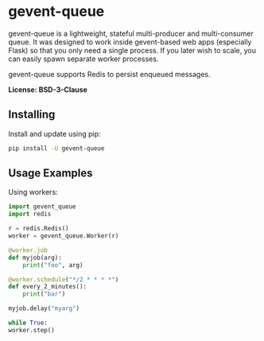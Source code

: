 # gevent-queue


gevent-queue is a lightweight, stateful multi-producer and multi-consumer queue. It was
designed to work inside gevent-based web apps (especially Flask) so that you only need a
single process. If you later wish to scale, you can easily spawn separate worker
processes.

gevent-queue supports Redis to persist enqueued messages.

**License: BSD-3-Clause**

## Installing

Install and update using pip:

```sh
pip install -U gevent-queue
```


## Usage Examples


Using workers:

```python
import gevent_queue
import redis

r = redis.Redis()
worker = gevent_queue.Worker(r)

@worker.job
def myjob(arg):
    print("foo", arg)

@worker.schedule("*/2 * * * *")
def every_2_minutes():
    print("bar")

myjob.delay("myarg")

while True:
worker.step()
```
